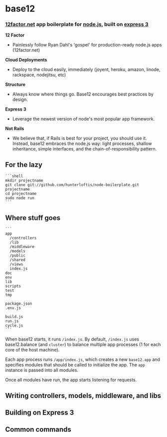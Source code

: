 # base12
      
### [12factor.net](http://12factor.net) app boilerplate for [node.js](http://node.js), built on [express 3](http://expressjs.com)

**12 Factor**
- Painlessly follow Ryan Dahl's 'gospel' for production-ready node.js apps (12factor.net)

**Cloud Deployments**
- Deploy to the cloud easily, immediately (joyent, heroku, amazon, linode, rackspace, nodejitsu, etc)

**Structure**
- Always know where things go. Base12 encourages best practices by design.

**Express 3**
- Leverage the newest version of node's most popular app framework.

**Not Rails**
- We believe that, if Rails is best for your project, you should use it.
Instead, base12 embraces the node.js way: light processes, shallow inheritance, simple interfaces, and the chain-of-responsibility pattern.

## For the lazy

    ```shell
    mkdir projectname
    git clone git://github.com/hunterloftis/node-boilerplate.git projectname
    cd projectname
    sudo node run
    ```

## Where stuff goes

    ```
    app
      /controllers
      /lib
      /middleware
      /models
      /public
      /shared
      /views
      index.js
    doc
    env
    lib
    scripts
    test
    tmp

    package.json
    .env.js

    build.js
    run.js
    cycle.js
    ```

When base12 starts, it runs `/index.js`. By default, `/index.js` uses base12.balance (and `cluster`)
to balance multiple app processes (1 for each core of the host machine).

Each app process runs `/app/index.js`, which creates a new `base12.app` and specifies modules that should be called
to initialize the app. The `app` instance is passed into all modules. 

Once all modules have run, the app starts listening for requests.

## Writing controllers, models, middleware, and libs


## Building on Express 3

## Common commands
